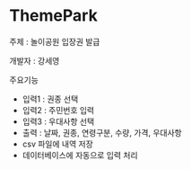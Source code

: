 # ThemePark
주제 : 놀이공원 입장권 발급

개발자 : 강세영

주요기능
- 입력1 : 권종 선택
- 입력2 : 주민번호 입력
- 입력3 : 우대사항 선택
- 출력 : 날짜, 권종, 연령구분, 수량, 가격, 우대사항
- csv 파일에 내역 저장
- 데이터베이스에 자동으로 입력 처리